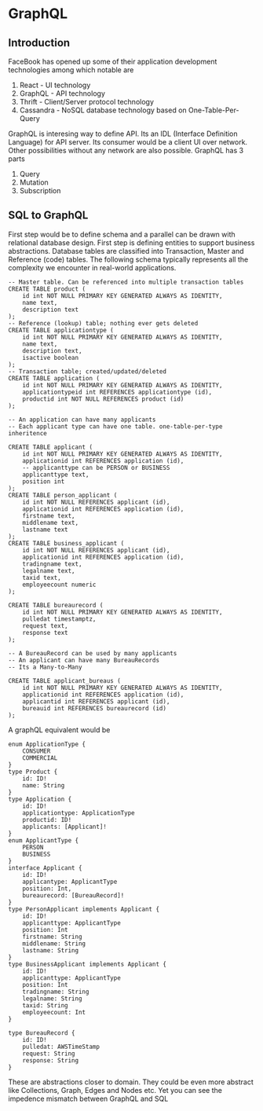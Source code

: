 # GraphQL

## Introduction

FaceBook has opened up some of their application development technologies among which notable are
1. React - UI technology 
2. GraphQL - API technology
3. Thrift - Client/Server protocol technology
4. Cassandra - NoSQL database technology based on One-Table-Per-Query

GraphQL is interesing way to define API.  Its an IDL (Interface Definition Language) for API server.  Its consumer would be a client UI over network. Other possibilities without any network are also possible.
GraphQL has 3 parts
1. Query
2. Mutation
3. Subscription

## SQL to GraphQL 

First step would be to define schema and a parallel can be drawn with relational database design. First step is defining entities to support business abstractions.  Database tables are classified into Transaction, Master and Reference (code) tables.  The following schema typically represents  all the complexity we encounter in real-world applications.

```
-- Master table. Can be referenced into multiple transaction tables
CREATE TABLE product (
    id int NOT NULL PRIMARY KEY GENERATED ALWAYS AS IDENTITY,
    name text,
    description text    
);
-- Reference (lookup) table; nothing ever gets deleted
CREATE TABLE applicationtype (
    id int NOT NULL PRIMARY KEY GENERATED ALWAYS AS IDENTITY,
    name text,
    description text,
    isactive boolean
);
-- Transaction table; created/updated/deleted
CREATE TABLE application (
    id int NOT NULL PRIMARY KEY GENERATED ALWAYS AS IDENTITY,
    applicationtypeid int REFERENCES applicationtype (id),
    productid int NOT NULL REFERENCES product (id)
);

-- An application can have many applicants 
-- Each applicant type can have one table. one-table-per-type inheritence

CREATE TABLE applicant (
    id int NOT NULL PRIMARY KEY GENERATED ALWAYS AS IDENTITY,
    applicationid int REFERENCES application (id),
    -- applicanttype can be PERSON or BUSINESS
    applicanttype text,
    position int
);
CREATE TABLE person_applicant (
    id int NOT NULL REFERENCES applicant (id),
    applicationid int REFERENCES application (id),
    firstname text,
    middlename text,
    lastname text
);
CREATE TABLE business_applicant (
    id int NOT NULL REFERENCES applicant (id),
    applicationid int REFERENCES application (id),
    tradingname text,
    legalname text,
    taxid text,
    employeecount numeric
);

CREATE TABLE bureaurecord (
    id int NOT NULL PRIMARY KEY GENERATED ALWAYS AS IDENTITY,
    pulledat timestamptz,
    request text,
    response text
);

-- A BureauRecord can be used by many applicants
-- An applicant can have many BureauRecords 
-- Its a Many-to-Many

CREATE TABLE applicant_bureaus (
    id int NOT NULL PRIMARY KEY GENERATED ALWAYS AS IDENTITY,
    applicationid int REFERENCES application (id),
    applicantid int REFERENCES applicant (id),   
    bureauid int REFERENCES bureaurecord (id)
);
```

A graphQL equivalent would be

```
enum ApplicationType {
    CONSUMER
    COMMERCIAL
}
type Product {
    id: ID!
    name: String
}
type Application {
    id: ID!
    applicationtype: ApplicationType
    productid: ID!
    applicants: [Applicant]!
}
enum ApplicantType {
    PERSON
    BUSINESS
}
interface Applicant {
    id: ID!
    applicantype: ApplicantType
    position: Int,
    bureaurecord: [BureauRecord]!
}
type PersonApplicant implements Applicant {
    id: ID!
    applicanttype: ApplicantType
    position: Int
    firstname: String
    middlename: String
    lastname: String
}
type BusinessApplicant implements Applicant {
    id: ID!
    applicanttype: ApplicantType
    position: Int
    tradingname: String
    legalname: String
    taxid: String
    employeecount: Int
}

type BureauRecord {
    id: ID!
    pulledat: AWSTimeStamp
    request: String
    response: String
}

```

These are abstractions closer to domain. They could be even more abstract like Collections, Graph, Edges and Nodes etc.   Yet you can see the impedence mismatch between GraphQL and SQL

